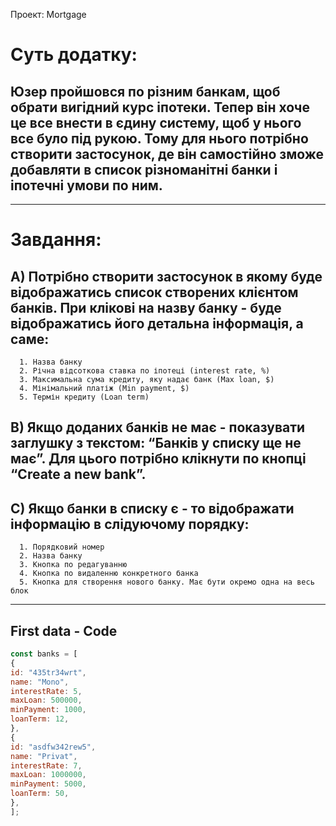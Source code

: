 Проект: Mortgage

# Суть додатку:
   Юзер пройшовся по різним банкам, щоб обрати вигідний курс іпотеки. Тепер він хоче це все внести в єдину систему, щоб у нього все було під рукою. Тому для нього потрібно створити застосунок, де він самостійно зможе добавляти в список різноманітні банки і іпотечні умови по ним.
   ---
---

# Завдання:

   A) Потрібно створити застосунок в якому буде відображатись список створених клієнтом банків. При клікові на назву банку - буде відображатись його детальна інформація, а саме:  
   ---

      1. Назва банку
      2. Річна відсоткова ставка по іпотеці (interest rate, %)
      3. Максимальна сума кредиту, яку надає банк (Max loan, $) 
      4. Мінімальний платіж (Min payment, $)
      5. Термін кредиту (Loan term)
   
   B) Якщо доданих банків не має - показувати заглушку з текстом: “Банків у списку ще не має”. Для цього потрібно клікнути по кнопці “Create a new bank”.
   ---
    
   C) Якщо банки в списку є - то відображати інформацію в слідуючому порядку:
   ---
      1. Порядковий номер
      2. Назва банку
      3. Кнопка по редагуванню
      4. Кнопка по видаленню конкретного банка
      5. Кнопка для створення нового банку. Має бути окремо одна на весь блок

---
## First data - Code

```js 
const banks = [
{
id: "435tr34wrt",
name: "Mono",
interestRate: 5,
maxLoan: 500000,
minPayment: 1000,
loanTerm: 12,
},
{
id: "asdfw342rew5",
name: "Privat",
interestRate: 7,
maxLoan: 1000000,
minPayment: 5000,
loanTerm: 50,
},
];
```